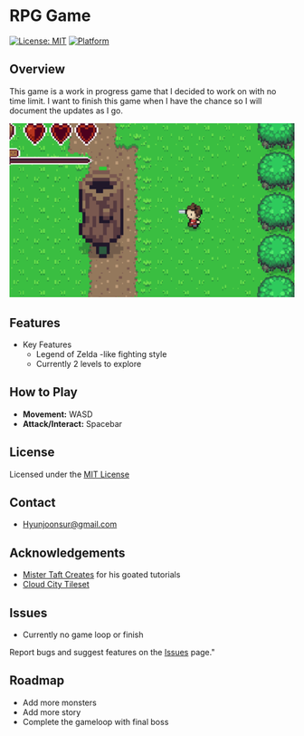 # RPG Game
[![License: MIT](https://img.shields.io/badge/License-MIT-yellow.svg)](LICENSE)
[![Platform](https://img.shields.io/badge/platform-Windows%20%7C%20macOS%20%7C%20Linux-lightgrey)](./) 
## Overview

This game is a work in progress game that I decided to work on with no time limit. I want to finish this game when I have the chance so I will document the updates as I go.

![Game Logo](rpgGame.png)

## Features

* Key Features
    * Legend of Zelda -like fighting style
    * Currently 2 levels to explore

## How to Play


* **Movement:** WASD
* **Attack/Interact:** Spacebar


## License

Licensed under the [MIT License](LICENSE.txt)

## Contact

* Hyunjoonsur@gmail.com

## Acknowledgements

* [Mister Taft Creates](https://www.youtube.com/@MisterTaftCreates) for his goated tutorials
* [Cloud City Tileset](https://finalbossblues.itch.io/cloud-city-tileset)


## Issues

* Currently no game loop or finish

Report bugs and suggest features on the [Issues](https://github.com/samuelsurr/RPG/issues) page."

## Roadmap 

* Add more monsters
* Add more story
* Complete the gameloop with final boss
